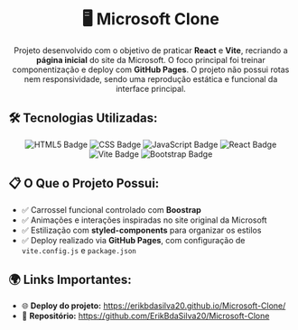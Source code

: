 <h1 style="text-align: center;">🖥️ Microsoft Clone</h1>

<p style="text-align: center;">
  Projeto desenvolvido com o objetivo de praticar <strong>React</strong> e <strong>Vite</strong>, recriando a <strong>página inicial</strong> do site da Microsoft. O foco principal foi treinar componentização e deploy com <strong>GitHub Pages</strong>. O projeto não possui rotas nem responsividade, sendo uma reprodução estática e funcional da interface principal.
</p>

<h2>🛠️ Tecnologias Utilizadas:</h2>
<p style="text-align: center;">
<img src="https://img.shields.io/badge/HTML5-E34F26?style=for-the-badge&logo=html5&logoColor=white" alt="HTML5 Badge" />
<img src="https://img.shields.io/badge/CSS3-1572B6?style=for-the-badge&logo=css3&logoColor=white" alt="CSS Badge" />
<img src="https://img.shields.io/badge/JavaScript-F7DF1E?style=for-the-badge&logo=javascript&logoColor=black" alt="JavaScript Badge" />
<img src="https://img.shields.io/badge/React-20232A?style=for-the-badge&logo=react&logoColor=61DAFB" alt="React Badge" />
<img src="https://img.shields.io/badge/Vite-646CFF?style=for-the-badge&logo=vite&logoColor=white" alt="Vite Badge" />
<img src="https://img.shields.io/badge/Bootstrap-7952B3?style=for-the-badge&logo=bootstrap&logoColor=white" alt="Bootstrap Badge" />

</p>

<h2>📋 O Que o Projeto Possui:</h2>
<ul>
  <li>✅ Carrossel funcional controlado com <strong>Boostrap</strong></li>
  <li>✅ Animações e interações inspiradas no site original da Microsoft</li>
  <li>✅ Estilização com <strong>styled-components</strong> para organizar os estilos</li>
  <li>✅ Deploy realizado via <strong>GitHub Pages</strong>, com configuração de <code>vite.config.js</code> e <code>package.json</code></li>
</ul>

<h2>🌍 Links Importantes:</h2>
<ul>
  <li>🌐 <strong>Deploy do projeto:</strong> <a href="https://erikbdasilva20.github.io/Microsoft-Clone/" target="_blank" rel="noopener noreferrer">https://erikbdasilva20.github.io/Microsoft-Clone/</a></li>
  <li>📁 <strong>Repositório:</strong> <a href="https://github.com/ErikBdaSilva20/Microsoft-Clone" target="_blank" rel="noopener noreferrer">https://github.com/ErikBdaSilva20/Microsoft-Clone</a></li>
</ul>
